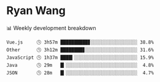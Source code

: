 # Ryan Wang

 <!-- waka-box start -->
📊 Weekly development breakdown
```text
Vue.js     🕓 3h57m ██████████▊░░░░░░░░░░░░░░░░░ 38.8%
Other      🕓 3h12m ████████▊░░░░░░░░░░░░░░░░░░░ 31.6%
JavaScript 🕓 1h37m ████▍░░░░░░░░░░░░░░░░░░░░░░░ 15.9%
Java       🕓 29m   █▎░░░░░░░░░░░░░░░░░░░░░░░░░░  4.8%
JSON       🕓 28m   █▎░░░░░░░░░░░░░░░░░░░░░░░░░░  4.7%
```
<!-- Powered by https://github.com/YouEclipse/waka-box-go . -->
<!-- waka-box end -->